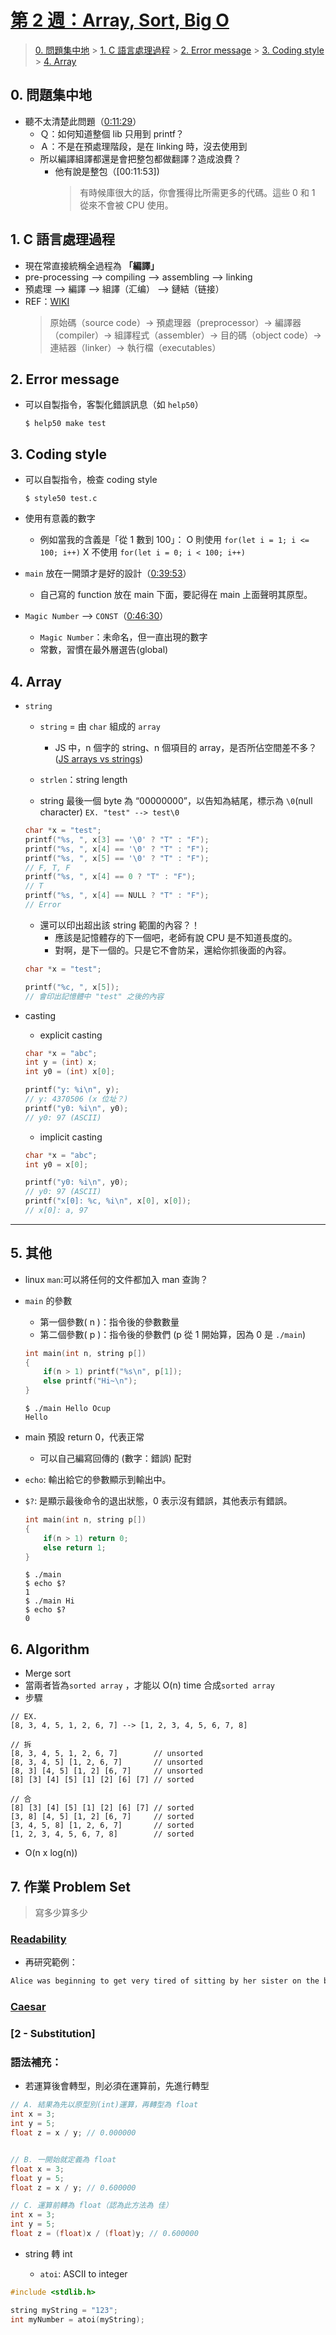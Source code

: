 ##### <!-- ref 放置區 -->

[第 2 週：array, sort, big o]: https://www.bilibili.com/video/BV1DA411Y7jk?p=3
[js arrays vs strings]: https://stackoverflow.com/questions/45803829/memory-overhead-of-typed-arrays-vs-strings

# [第 2 週：Array, Sort, Big O]

> [0. 問題集中地](#0-%E5%95%8F%E9%A1%8C%E9%9B%86%E4%B8%AD%E5%9C%B0) > [1. C 語言處理過程](#1-C-%E8%AA%9E%E8%A8%80%E8%99%95%E7%90%86%E9%81%8E%E7%A8%8B) > [2. Error message](#2-Error-message) > [3. Coding style](#3-Coding-style) > [4. Array](#4-Array)

## 0. 問題集中地

- 聽不太清楚此問題（[0:11:29](https://www.bilibili.com/video/BV1DA411Y7jk?p=3&t=689.1)）
  - Ｑ：如何知道整個 lib 只用到 printf？
  - Ａ：不是在預處理階段，是在 linking 時，沒去使用到
  - 所以編譯組譯都還是會把整包都做翻譯？造成浪費？
    - 他有說是整包（[00:11:53])
      > 有時候庫很大的話，你會獲得比所需更多的代碼。這些 0 和 1 從來不會被 CPU 使用。

## 1. C 語言處理過程

- 現在常直接統稱全過程為 **「編譯」**
- pre-processing --> compiling --> assembling --> linking
- 預處理 --> 編譯 --> 組譯（汇编） --> 鏈結（链接）
- REF：[WIKI](https://zh.wikipedia.org/zh-tw/%E7%B7%A8%E8%AD%AF%E5%99%A8)
  > 原始碼（source code）→ 預處理器（preprocessor）→ 編譯器（compiler）→ 組譯程式（assembler）→ 目的碼（object code）→ 連結器（linker）→ 執行檔（executables）

## 2. Error message

- 可以自製指令，客製化錯誤訊息（如 `help50`）
  ```shell
  $ help50 make test
  ```

## 3. Coding style

- 可以自製指令，檢查 coding style
  ```shell
  $ style50 test.c
  ```
- 使用有意義的數字

  - 例如當我的含義是「從 1 數到 100」：
    O 則使用 `for(let i = 1; i <= 100; i++)`
    X 不使用 `for(let i = 0; i < 100; i++)`

- `main` 放在一開頭才是好的設計（[0:39:53](https://www.bilibili.com/video/BV1DA411Y7jk?p=3&t=2393.4)）

  - 自己寫的 function 放在 main 下面，要記得在 main 上面聲明其原型。

- `Magic Number` --> `CONST`（[0:46:30](https://www.bilibili.com/video/BV1DA411Y7jk?p=3&t=2790.9)）
  - `Magic Number`：未命名，但一直出現的數字
  - 常數，習慣在最外層選告(global)

## 4. Array

- `string`

  - `string` = 由 `char` 組成的 `array`

    - JS 中，n 個字的 string、n 個項目的 array，是否所佔空間差不多？([JS arrays vs strings])

  - `strlen`：string length
  - string 最後一個 byte 為 “00000000”，以告知為結尾，標示為 `\0`(null character)
    `EX. "test" --> test\0`

  ```c
  char *x = "test";
  printf("%s, ", x[3] == '\0' ? "T" : "F");
  printf("%s, ", x[4] == '\0' ? "T" : "F");
  printf("%s, ", x[5] == '\0' ? "T" : "F");
  // F, T, F
  printf("%s, ", x[4] == 0 ? "T" : "F");
  // T
  printf("%s, ", x[4] == NULL ? "T" : "F");
  // Error
  ```

  - 還可以印出超出該 string 範圍的內容？！
    - 應該是記憶體存的下一個吧，老師有說 CPU 是不知道長度的。
    - 對啊，是下一個的。只是它不會防呆，還給你抓後面的內容。

  ```c
  char *x = "test";

  printf("%c, ", x[5]);
  // 會印出記憶體中 "test" 之後的內容
  ```

- casting

  - explicit casting

  ```c
  char *x = "abc";
  int y = (int) x;
  int y0 = (int) x[0];

  printf("y: %i\n", y);
  // y: 4370506 (x 位址？)
  printf("y0: %i\n", y0);
  // y0: 97 (ASCII)
  ```

  - implicit casting

  ```c
  char *x = "abc";
  int y0 = x[0];

  printf("y0: %i\n", y0);
  // y0: 97 (ASCII)
  printf("x[0]: %c, %i\n", x[0], x[0]);
  // x[0]: a, 97
  ```

---

## 5. 其他

- linux `man`:可以將任何的文件都加入 man 查詢？
- `main` 的參數
  - 第一個參數( n )：指令後的參數數量
  - 第二個參數( p )：指令後的參數們 (p 從 1 開始算，因為 0 是 `./main`)
  ```c
  int main(int n, string p[])
  {
      if(n > 1) printf("%s\n", p[1]);
      else printf("Hi~\n");
  }
  ```
  ```shell
  $ ./main Hello Ocup
  Hello
  ```
- main 預設 return 0，代表正常
  - 可以自己編寫回傳的 (數字：錯誤) 配對
- `echo`: 輸出給它的參數顯示到輸出中。
- `$?`: 是顯示最後命令的退出狀態，0 表示沒有錯誤，其他表示有錯誤。

  ```c
  int main(int n, string p[])
  {
      if(n > 1) return 0;
      else return 1;
  }
  ```

  ```shell
  $ ./main
  $ echo $?
  1
  $ ./main Hi
  $ echo $?
  0
  ```

## 6. Algorithm

- Merge sort
- 當兩者皆為`sorted array` ，才能以 O(n) time 合成`sorted array`
- 步驟

```txt=
// EX.
[8, 3, 4, 5, 1, 2, 6, 7] --> [1, 2, 3, 4, 5, 6, 7, 8]

// 拆
[8, 3, 4, 5, 1, 2, 6, 7]        // unsorted
[8, 3, 4, 5] [1, 2, 6, 7]       // unsorted
[8, 3] [4, 5] [1, 2] [6, 7]     // unsorted
[8] [3] [4] [5] [1] [2] [6] [7] // sorted

// 合
[8] [3] [4] [5] [1] [2] [6] [7] // sorted
[3, 8] [4, 5] [1, 2] [6, 7]     // sorted
[3, 4, 5, 8] [1, 2, 6, 7]       // sorted
[1, 2, 3, 4, 5, 6, 7, 8]        // sorted
```

- O(n x log(n))

## 7. 作業 Problem Set

> 寫多少算多少

### [Readability](https://cs50.harvard.edu/x/2021/psets/2/readability/#readability)

- 再研究範例：

```txt
Alice was beginning to get very tired of sitting by her sister on the bank, and of having nothing to do: once or twice she had peeped into the book her sister was reading, but it had no pictures or conversations in it, "and what is the use of a book," thought Alice "without pictures or conversation?" (Grade 8)
```

### [Caesar](https://cs50.harvard.edu/x/2021/psets/2/caesar/)

### [2 - Substitution]

### 語法補充：

- 若運算後會轉型，則必須在運算前，先進行轉型

```c
// A. 結果為先以原型別(int)運算，再轉型為 float
int x = 3;
int y = 5;
float z = x / y; // 0.000000


// B. 一開始就定義為 float
float x = 3;
float y = 5;
float z = x / y; // 0.600000

// C. 運算前轉為 float（認為此方法為 佳）
int x = 3;
int y = 5;
float z = (float)x / (float)y; // 0.600000
```

- string 轉 int

  - `atoi`: ASCII to integer

```c
#include <stdlib.h>

string myString = "123";
int myNumber = atoi(myString);
```
